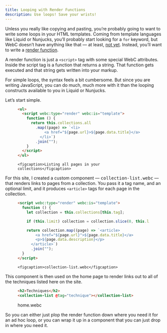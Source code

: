 ```yaml
---
title: Looping with Render Functions
description: Use loops! Save your wrists!
---
```


Unless you really like copying and pasting, you’re probably going to want to write some loops in your HTML templates.
Coming from template languages like Liquid or Nunjucks, you’ll probably start looking for a `for` keyword, but WebC doesn’t have anything like that — at least, [not yet](https://github.com/11ty/webc/issues/28).
Instead, you’ll want to write a [render function](https://github.com/11ty/webc#javascript-render-functions).

A render function is just a `<script>` tag with some special WebC attributes.
Inside the script tag is a function that returns a string.
That function gets executed and that string gets written into your markup.

For simple loops, the syntax feels a bit cumbersome.
But since you are writing JavaScript, you can do much, much more with it than the looping constructs available to you in Liquid or Nunjucks.

Let’s start simple.

<figure>

```html
<ul>
  <script webc:type="render" webc:is="template">
    function () {
      return this.collections.all
        .map((page) => `<li>
            <a href="${page.url}>${page.data.title}</a>
          </li>`)
        .join("");
    }
  </script>
</ul>
```

	<figcaption>Listing all pages in your collections</figcaption>
</figure>

For this site, I created a custom component — <samp>collection-list.webc</samp> — that renders links to pages from a collection.
You pass it a tag name, and an optional limit, and it produces `<article>` tags for each page in the collection.

<figure>

```html
<script webc:type="render" webc:is="template">
  function () {
    let collection = this.collections[this.tag];

    if (this.limit) collection = collection.slice(0, this.limit);

    return collection.map((page) => `<article>
        <a href="${page.url}">${page.data.title}</a>
        <p>${page.data.description}</p>
      </article>`)
      .join("");
  }
</script>
```

	<figcaption>collection-list.webc</figcaption>
</figure>

This component is then used on the home page to render links out to all of the techniques listed here on the site.

<figure>

```html
<h2>Techniques</h2>
<collection-list @tag="technique"></collection-list>
```

<figcaption>home.webc</figcaption>
</figure>

So you can either just plop the render function down where you need it for an ad hoc loop, or you can wrap it up in a component that you can just drop in where you need it.
